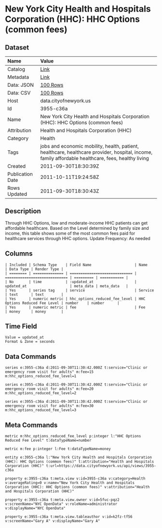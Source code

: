 # New York City Health and Hospitals Corporation (HHC): HHC Options (common fees)

## Dataset

| Name | Value |
| :--- | :---- |
| Catalog | [Link](https://catalog.data.gov/dataset/new-york-city-health-and-hospitals-corporation-hhc-hhc-options-common-fees-f63a7) |
| Metadata | [Link](https://data.cityofnewyork.us/api/views/3955-c36a) |
| Data: JSON | [100 Rows](https://data.cityofnewyork.us/api/views/3955-c36a/rows.json?max_rows=100) |
| Data: CSV | [100 Rows](https://data.cityofnewyork.us/api/views/3955-c36a/rows.csv?max_rows=100) |
| Host | data.cityofnewyork.us |
| Id | 3955-c36a |
| Name | New York City Health and Hospitals Corporation (HHC): HHC Options (common fees) |
| Attribution | Health and Hospitals Corporation (HHC) |
| Category | Health |
| Tags | jobs and economic mobility, health, patient, healthcare, healthcare provider, hospital, income, family affordable healthcare, fees, healthy living |
| Created | 2011-09-30T18:30:39Z |
| Publication Date | 2011-10-11T19:24:58Z |
| Rows Updated | 2011-09-30T18:30:43Z |

## Description

Through HHC Options, low and moderate-income HHC patients can get affordable healthcare.  Based on the Level determined by family size and income, this table shows some of the most common fees paid for healthcare services through HHC options.
Update Frequency: As needed

## Columns

```ls
| Included | Schema Type    | Field Name                    | Name                          | Data Type | Render Type |
| ======== | ============== | ============================= | ============================= | ========= | =========== |
| No       | time           | :updated_at                   | updated_at                    | meta_data | meta_data   |
| Yes      | series tag     | service                       | Service                       | text      | text        |
| Yes      | numeric metric | hhc_options_reduced_fee_level | HHC Options Reduced Fee Level | number    | number      |
| Yes      | numeric metric | fee                           | Fee                           | money     | money       |
```

## Time Field

```ls
Value = updated_at
Format & Zone = seconds
```

## Data Commands

```ls
series e:3955-c36a d:2011-09-30T11:30:42.000Z t:service="Clinic or emergency room visit for adults" m:fee=15 m:hhc_options_reduced_fee_level=1

series e:3955-c36a d:2011-09-30T11:30:42.000Z t:service="Clinic or emergency room visit for adults" m:fee=20 m:hhc_options_reduced_fee_level=2

series e:3955-c36a d:2011-09-30T11:30:42.000Z t:service="Clinic or emergency room visit for adults" m:fee=30 m:hhc_options_reduced_fee_level=3
```

## Meta Commands

```ls
metric m:hhc_options_reduced_fee_level p:integer l:"HHC Options Reduced Fee Level" t:dataTypeName=number

metric m:fee p:integer l:Fee t:dataTypeName=money

entity e:3955-c36a l:"New York City Health and Hospitals Corporation (HHC): HHC Options (common fees)" t:attribution="Health and Hospitals Corporation (HHC)" t:url=https://data.cityofnewyork.us/api/views/3955-c36a

property e:3955-c36a t:meta.view v:id=3955-c36a v:category=Health v:averageRating=0 v:name="New York City Health and Hospitals Corporation (HHC): HHC Options (common fees)" v:attribution="Health and Hospitals Corporation (HHC)"

property e:3955-c36a t:meta.view.owner v:id=5fuc-pqz2 v:screenName="NYC OpenData" v:roleName=administrator v:displayName="NYC OpenData"

property e:3955-c36a t:meta.view.tableauthor v:id=k2fz-tf56 v:screenName="Gary A" v:displayName="Gary A"
```